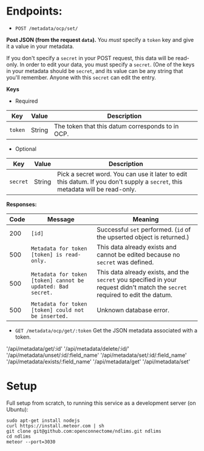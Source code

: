 
# Endpoints:
- `POST /metadata/ocp/set/`

 **Post JSON (from the request `data`).** You *must* specify a `token` key and give it a value in your metadata.

 If you don't specify a `secret` in your POST request, this data will be read-only. In order to edit your data, you must specify a `secret`. (One of the keys in your metadata should be `secret`, and its value can be any string that you'll remember. Anyone with this `secret` can edit the entry.

 **Keys**
 - Required

  | Key | Value | Description |
  |-----|-------|-------------|
  | `token` | String | The token that this datum corresponds to in OCP. |

 - Optional

  | Key | Value | Description |
  |-----|-------|-------------|
  | `secret` | String | Pick a secret word. You can use it later to edit this datum. If you don't supply a `secret`, this metadata will be read-only. |


 **Responses:**

 | Code | Message | Meaning |
 |------|---------|---------|
 | 200  | `[id]`  | Successful `set` performed. (`id` of the upserted object is returned.) |
 | 500  | `Metadata for token [token] is read-only.` | This data already exists and cannot be edited because no `secret` was defined. |
 | 500  | `Metadata for token [token] cannot be updated: Bad secret.` | This data already exists, and the `secret` you specified in your request didn't match the `secret` required to edit the datum. |
 | 500  | `Metadata for token [token] could not be inserted.` | Unknown database error. |

- `GET /metadata/ocp/get/:token`
  Get the JSON metadata associated with a token.



'/api/metadata/get/:id'
'/api/metadata/delete/:id/'
'/api/metadata/unset/:id/:field_name'
'/api/metadata/set/:id/:field_name'
'/api/metadata/exists/:field_name'
'/api/metadata/get'
'/api/metadata/set'

# Setup

Full setup from scratch, to running this service as a development server (on Ubuntu):

```
sudo apt-get install nodejs
curl https://install.meteor.com | sh
git clone git@github.com:openconnectome/ndlims.git ndlims
cd ndlims
meteor --port=3030
```
